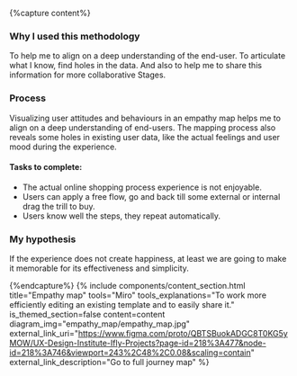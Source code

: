 {%capture content%}
### Why I used this methodology
To help me to align on a deep understanding of the end-user. To articulate what I know, find holes in the data. And also to help me to share this information for more collaborative Stages.
### Process
Visualizing user attitudes and behaviours in an empathy map helps me to align on a deep understanding of end-users. The mapping process also reveals some holes in existing user data, like the actual feelings and user mood during the experience.

#### Tasks to complete:
*  The actual online shopping process experience is not
enjoyable.
*  Users can apply a free flow, go and back till some external
or internal drag the trill to buy.  
* Users know well the steps, they repeat automatically.

### My hypothesis
If the experience does not create happiness, at least we are going to make it memorable for its effectiveness and simplicity.

{%endcapture%}
{%
include components/content_section.html
title="Empathy map"
tools="Miro"
tools_explanations="To work more efficiently editing an existing template and to easily share it."
is_themed_section=false
content=content
diagram_img="empathy_map/empathy_map.jpg"
external_link_uri="https://www.figma.com/proto/QBTSBuokADGC8T0KG5yMOW/UX-Design-Institute-Ifly-Projects?page-id=218%3A477&node-id=218%3A746&viewport=243%2C48%2C0.08&scaling=contain"
external_link_description="Go to full journey map"
%}

